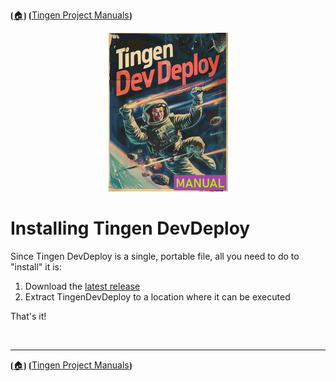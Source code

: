 <!-- u250611 -->

⦗[🏠︎](/README.md)⦘ ⦗[Tingen Project Manuals](./README.md)⦘

<div align="center">

  ![logo](/.github/img/logo/man/TngnDocProj-TngnDvdpMan-194x254.png)

</div>

# Installing Tingen DevDeploy

Since Tingen DevDeploy is a single, portable file, all you need to do to "install" it is:

1. Download the [latest release](https://github.com/spectrum-health-systems/tingen-dev-deploy/releases)
2. Extract TingenDevDeploy to a location where it can be executed

That's it!


<br>

***

⦗[🏠︎](/README.md)⦘ ⦗[Tingen Project Manuals](./README.md)⦘
